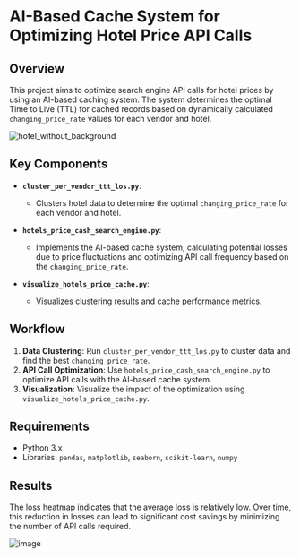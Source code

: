 
# AI-Based Cache System for Optimizing Hotel Price API Calls

## Overview
This project aims to optimize search engine API calls for hotel prices by using an AI-based caching system. The system determines the optimal Time to Live (TTL) for cached records based on dynamically calculated `changing_price_rate` values for each vendor and hotel.


![hotel_without_background](https://github.com/user-attachments/assets/8e9b73e4-19aa-4570-9db5-c9409a87f374)



## Key Components

- **`cluster_per_vendor_ttt_los.py`**: 
  - Clusters hotel data to determine the optimal `changing_price_rate` for each vendor and hotel.
  
- **`hotels_price_cash_search_engine.py`**: 
  - Implements the AI-based cache system, calculating potential losses due to price fluctuations and optimizing API call frequency based on the `changing_price_rate`.

- **`visualize_hotels_price_cache.py`**: 
  - Visualizes clustering results and cache performance metrics.

## Workflow

1. **Data Clustering**: Run `cluster_per_vendor_ttt_los.py` to cluster data and find the best `changing_price_rate`.
2. **API Call Optimization**: Use `hotels_price_cash_search_engine.py` to optimize API calls with the AI-based cache system.
3. **Visualization**: Visualize the impact of the optimization using `visualize_hotels_price_cache.py`.

## Requirements
- Python 3.x
- Libraries: `pandas`, `matplotlib`, `seaborn`, `scikit-learn`, `numpy`

## Results


The loss heatmap indicates that the average loss is relatively low. Over time, this reduction in losses can lead to significant cost savings by minimizing the number of API calls required.


![image](https://github.com/user-attachments/assets/245e7bef-259b-4f8b-910f-00b87872721f)

